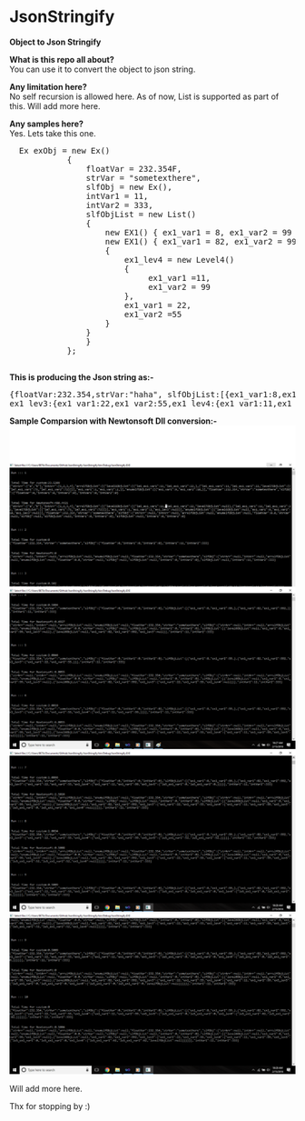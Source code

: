 # JsonStringify

<b>Object to Json Stringify</b>

<b>What is this repo all about?</b><br/>
  You can use it to convert the object to json string. <br/>
  
<b>Any limitation here?</b><br/>
 No self recursion is allowed here. As of now, List is supported as part of this. Will add more here. <br/>
 
<b>Any samples here?</b><br/>
 Yes. Lets take this one.<br/>
 
<pre>
  Ex exObj = new Ex()
            {
                floatVar = 232.354F,
                strVar = "sometexthere",
                slfObj = new Ex(),
                intVar1 = 11,
                intVar2 = 333,
                slfObjList = new List<EX1>() 
                { 
                    new EX1() { ex1_var1 = 8, ex1_var2 = 99 }, 
                    new EX1() { ex1_var1 = 82, ex1_var2 = 992, ex1_lev3 = new Level3()
                    {
                        ex1_lev4 = new Level4()
                        {
                             ex1_var1 =11, 
                             ex1_var2 = 99
                        },
                        ex1_var1 = 22,
                        ex1_var2 =55
                    } 
                }
                }
            };

</pre>

<b>This is producing the Json string as:-</b><br/>

<pre>
{floatVar:232.354,strVar:"haha", slfObjList:[{ex1_var1:8,ex1_var2:99,},{ex1_var1:82,ex1_var2:992,
ex1_lev3:{ex1_var1:22,ex1_var2:55,ex1_lev4:{ex1_var1:11,ex1_var2:99}}}],intVar1:11,intVar2:333}
</pre>

<b>Sample Comparsion with Newtonsoft Dll conversion:-</b> 
<img src="Snaps/Snap11.png"/>
<img src="Snaps/Snap12.png"/>
<img src="Snaps/Snap13.png"/>
<img src="Snaps/Snap14.png"/>

Will add more here.

Thx for stopping by :)
